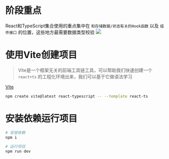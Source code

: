 # 阶段重点
React和TypeScript集合使用的重点集中在 `和存储数据/状态有关的Hook函数` 以及 `组件接口` 的位置，这些地方最需要数据类型校验
![](/Users/chaipeng/Desktop/1.jpeg)

# 使用Vite创建项目
> Vite是一个框架无关的前端工具链工具，可以帮助我们快速创建一个 `react+ts` 的工程化环境出来，我们可以基于它做语法学习

[Vite](https://cn.vitejs.dev/)
```bash
npm create vite@latest react-typescript -- --template react-ts
```
# 安装依赖运行项目
```bash
# 安装依赖
npm i 

# 运行项目
npm run dev
```

